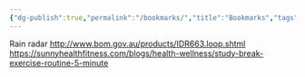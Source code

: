 ```yaml
---
{"dg-publish":true,"permalink":"/bookmarks/","title":"Bookmarks","tags":["reference"],"created":"2022-06-21T09:23:42+10:00","updated":"2022-07-21T22:33:42+10:00"}
---
```



Rain radar http://www.bom.gov.au/products/IDR663.loop.shtml
https://sunnyhealthfitness.com/blogs/health-wellness/study-break-exercise-routine-5-minute
